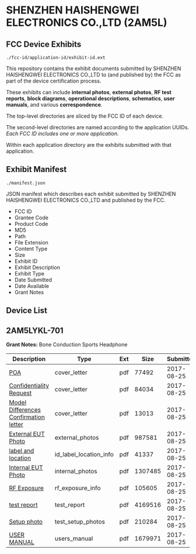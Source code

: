 # SHENZHEN HAISHENGWEI ELECTRONICS CO.,LTD (2AM5L)
## FCC Device Exhibits

```
./fcc-id/application-id/exhibit-id.ext
```

This repository contains the exhibit documents submitted by SHENZHEN HAISHENGWEI ELECTRONICS CO.,LTD to (and published by) the FCC as part of the device certification process.

These exhibits can include **internal photos**, **external photos**, **RF test reports**, **block diagrams**, **operational descriptions**, **schematics**, **user manuals**, and various **correspondence**.

The top-level directories are sliced by the FCC ID of each device.

The second-level directories are named according to the application UUIDs. *Each FCC ID includes one or more application.*

Within each application directory are the exhibits submitted with that application. 

## Exhibit Manifest

```
./manifest.json
```

JSON manifest which describes each exhibit submitted by SHENZHEN HAISHENGWEI ELECTRONICS CO.,LTD and published by the FCC.

- FCC ID
- Grantee Code
- Product Code
- MD5
- Path
- File Extension
- Content Type
- Size
- Exhibit ID
- Exhibit Description
- Exhibit Type
- Date Submitted
- Date Available
- Grant Notes

## Device List
## 2AM5LYKL-701
**Grant Notes:** Bone Conduction Sports Headphone

| Description | Type | Ext | Size | Submitted | Available |
| ----------- | ---- | --- | ---- | --------- | --------- |
| [POA](2AM5LYKL-701/a912a5f0b43690365928aeb6af416c4f/3527261.pdf) | cover_letter | pdf | 77492 | 2017-08-25 | 2017-08-25 |
| [Confidentiality Request](2AM5LYKL-701/a912a5f0b43690365928aeb6af416c4f/3527262.pdf) | cover_letter | pdf | 84034 | 2017-08-25 | 2017-08-25 |
| [Model Differences Confirmation letter](2AM5LYKL-701/a912a5f0b43690365928aeb6af416c4f/3527266.pdf) | cover_letter | pdf | 13013 | 2017-08-25 | 2017-08-25 |
| [External EUT Photo](2AM5LYKL-701/a912a5f0b43690365928aeb6af416c4f/3527251.pdf) | external_photos | pdf | 987581 | 2017-08-25 | 2017-08-25 |
| [label and location](2AM5LYKL-701/a912a5f0b43690365928aeb6af416c4f/3527258.pdf) | id_label_location_info | pdf | 41337 | 2017-08-25 | 2017-08-25 |
| [Internal EUT Photo](2AM5LYKL-701/a912a5f0b43690365928aeb6af416c4f/3527252.pdf) | internal_photos | pdf | 1307485 | 2017-08-25 | 2017-08-25 |
| [RF Exposure](2AM5LYKL-701/a912a5f0b43690365928aeb6af416c4f/3527265.pdf) | rf_exposure_info | pdf | 105605 | 2017-08-25 | 2017-08-25 |
| [test report](2AM5LYKL-701/a912a5f0b43690365928aeb6af416c4f/3527263.pdf) | test_report | pdf | 4169516 | 2017-08-25 | 2017-08-25 |
| [Setup photo](2AM5LYKL-701/a912a5f0b43690365928aeb6af416c4f/3527254.pdf) | test_setup_photos | pdf | 210284 | 2017-08-25 | 2017-08-25 |
| [USER MANUAL](2AM5LYKL-701/a912a5f0b43690365928aeb6af416c4f/3527260.pdf) | users_manual | pdf | 1679971 | 2017-08-25 | 2017-08-25 |
